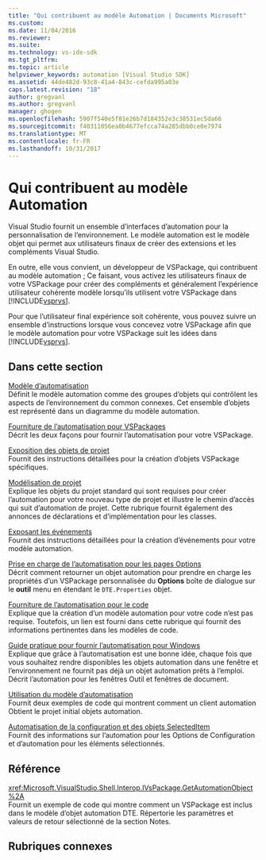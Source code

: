 ```yaml
---
title: "Qui contribuent au modèle Automation | Documents Microsoft"
ms.custom: 
ms.date: 11/04/2016
ms.reviewer: 
ms.suite: 
ms.technology: vs-ide-sdk
ms.tgt_pltfrm: 
ms.topic: article
helpviewer_keywords: automation [Visual Studio SDK]
ms.assetid: 44de482d-93c8-41a4-843c-cefda995a03e
caps.latest.revision: "18"
author: gregvanl
ms.author: gregvanl
manager: ghogen
ms.openlocfilehash: 5907f540e5f81e26b7d184352e3c38531ec5da66
ms.sourcegitcommit: f40311056ea0b4677efcca74a285dbb0ce0e7974
ms.translationtype: MT
ms.contentlocale: fr-FR
ms.lasthandoff: 10/31/2017
---
```

# <a name="contributing-to-the-automation-model"></a>Qui contribuent au modèle Automation
Visual Studio fournit un ensemble d’interfaces d’automation pour la personnalisation de l’environnement. Le modèle automation est le modèle objet qui permet aux utilisateurs finaux de créer des extensions et les compléments Visual Studio.  
  
 En outre, elle vous convient, un développeur de VSPackage, qui contribuent au modèle automation ; Ce faisant, vous activez les utilisateurs finaux de votre VSPackage pour créer des compléments et généralement l’expérience utilisateur cohérente modèle lorsqu’ils utilisent votre VSPackage dans [!INCLUDE[vsprvs](../../code-quality/includes/vsprvs_md.md)].  
  
 Pour que l’utilisateur final expérience soit cohérente, vous pouvez suivre un ensemble d’instructions lorsque vous concevez votre VSPackage afin que le modèle automation pour votre VSPackage suit les idées dans [!INCLUDE[vsprvs](../../code-quality/includes/vsprvs_md.md)].  
  
## <a name="in-this-section"></a>Dans cette section  
 [Modèle d’automatisation](../../extensibility/internals/automation-model-overview.md)  
 Définit le modèle automation comme des groupes d’objets qui contrôlent les aspects de l’environnement du common connexes. Cet ensemble d’objets est représenté dans un diagramme du modèle automation.  
  
 [Fourniture de l’automatisation pour VSPackages](../../extensibility/internals/providing-automation-for-vspackages.md)  
 Décrit les deux façons pour fournir l’automatisation pour votre VSPackage.  
  
 [Exposition des objets de projet](../../extensibility/internals/exposing-project-objects.md)  
 Fournit des instructions détaillées pour la création d’objets VSPackage spécifiques.  
  
 [Modélisation de projet](../../extensibility/internals/project-modeling.md)  
 Explique les objets du projet standard qui sont requises pour créer l’automation pour votre nouveau type de projet et illustre le chemin d’accès qui suit d’automation de projet. Cette rubrique fournit également des annonces de déclarations et d’implémentation pour les classes.  
  
 [Exposant les événements](../../extensibility/internals/exposing-events-in-the-visual-studio-sdk.md)  
 Fournit des instructions détaillées pour la création d’événements pour votre modèle automation.  
  
 [Prise en charge de l’automatisation pour les pages Options](../../extensibility/internals/automation-support-for-options-pages.md)  
 Décrit comment retourner un objet automation pour prendre en charge les propriétés d’un VSPackage personnalisée du **Options** boîte de dialogue sur le **outil** menu en étendant le `DTE.Properties` objet.  
  
 [Fourniture de l’automatisation pour le code](../../extensibility/internals/providing-automation-for-code.md)  
 Explique que la création d’un modèle automation pour votre code n’est pas requise. Toutefois, un lien est fourni dans cette rubrique qui fournit des informations pertinentes dans les modèles de code.  
  
 [Guide pratique pour fournir l’automatisation pour Windows](../../extensibility/internals/how-to-provide-automation-for-windows.md)  
 Explique que grâce à l’automatisation est une bonne idée, chaque fois que vous souhaitez rendre disponibles les objets automation dans une fenêtre et l’environnement ne fournit pas déjà un objet automation prêts à l’emploi. Décrit l’automation pour les fenêtres Outil et fenêtres de document.  
  
 [Utilisation du modèle d’automatisation](../../extensibility/internals/using-the-automation-model.md)  
 Fournit deux exemples de code qui montrent comment un client automation Obtient le projet initial objets automation.  
  
 [Automatisation de la configuration et des objets SelectedItem](../../extensibility/internals/automation-for-configuration-and-selecteditem-objects.md)  
 Fournit des informations sur l’automation pour les Options de Configuration et d’automation pour les éléments sélectionnés.  
  
## <a name="reference"></a>Référence  
 <xref:Microsoft.VisualStudio.Shell.Interop.IVsPackage.GetAutomationObject%2A>  
 Fournit un exemple de code qui montre comment un VSPackage est inclus dans le modèle d’objet automation DTE. Répertorie les paramètres et valeurs de retour sélectionné de la section Notes.  
  
## <a name="related-sections"></a>Rubriques connexes